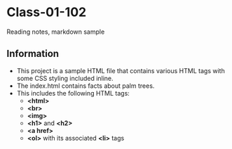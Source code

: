 # Class-01-102
Reading notes, markdown sample

## Information

- This project is a sample HTML file that contains various HTML tags with some CSS styling included inline.
- The index.html contains facts about palm trees.
- This includes the following HTML tags:
  - **\<html>**
  - **\<br>**
  - **\<img>**
  - **\<h1>** and **\<h2>**
  - **\<a href>**
  - **\<ol>** with its associated **\<li>** tags

